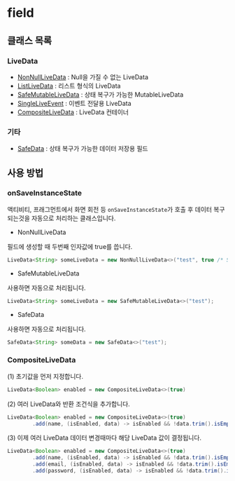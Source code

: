 # field

## 클래스 목록

### LiveData

- [NonNullLiveData](../../library/src/main/java/com/nextstory/field/NonNullLiveData.java) : Null을 가질 수 없는 LiveData
- [ListLiveData](../../library/src/main/java/com/nextstory/field/ListLiveData.java) : 리스트 형식의 LiveData
- [SafeMutableLiveData](../../library/src/main/java/com/nextstory/field/SafeMutableLiveData.java) : 상태 복구가 가능한 MutableLiveData
- [SingleLiveEvent](../../library/src/main/java/com/nextstory/field/SingleLiveEvent.java) : 이벤트 전달용 LiveData
- [CompositeLiveData](../../library/src/main/java/com/nextstory/field/CompositeLiveData.java) : LiveData 컨테이너

### 기타

- [SafeData](../../library/src/main/java/com/nextstory/field/SafeData.java) : 상태 복구가 가능한 데이터 저장용 필드

## 사용 방법

### onSaveInstanceState

액티비티, 프래그먼트에서 화면 회전 등 `onSaveInstanceState`가 호출 후 데이터 복구되는것을 자동으로 처리하는 클래스입니다.

- NonNullLiveData

필드에 생성할 때 두번째 인자값에 true를 씁니다.

```java
LiveData<String> someLiveData = new NonNullLiveData<>("test", true /* SaveInstanceState 사용 유무 */);
```

- SafeMutableLiveData

사용하면 자동으로 처리됩니다.

```java
LiveData<String> someLiveData = new SafeMutableLiveData<>("test");
```

- SafeData

사용하면 자동으로 처리됩니다.

```java
SafeData<String> someData = new SafeData<>("test");
```

### CompositeLiveData

(1) 초기값을 먼저 지정합니다.

```java
LiveData<Boolean> enabled = new CompositeLiveData<>(true)
```

(2) 여러 LiveData와 반환 조건식을 추가합니다.

```java
LiveData<Boolean> enabled = new CompositeLiveData<>(true)
        .add(name, (isEnabled, data) -> isEnabled && !data.trim().isEmpty());
```

(3) 이제 여러 LiveData 데이터 변경때마다 해당 LiveData 값이 결정됩니다.

```java
LiveData<Boolean> enabled = new CompositeLiveData<>(true)
        .add(name, (isEnabled, data) -> isEnabled && !data.trim().isEmpty())
        .add(email, (isEnabled, data) -> isEnabled && !data.trim().isEmpty())
        .add(password, (isEnabled, data) -> isEnabled && !data.trim().isEmpty());
```
